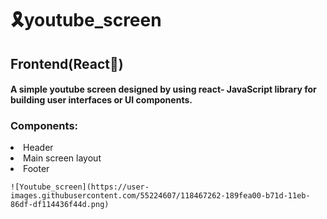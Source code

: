 
# 🎗youtube_screen
<h2>Frontend(React💙)</h2>
<h4> A simple youtube screen designed by using react- JavaScript library for building user interfaces or UI components.</h4>
<h3>Components:</h3> 
    <li>Header </li>
    <li>Main screen layout </li>
    <li>Footer </li>
    
    
    ![Youtube_screen](https://user-images.githubusercontent.com/55224607/118467262-189fea00-b71d-11eb-86df-df114436f44d.png)


